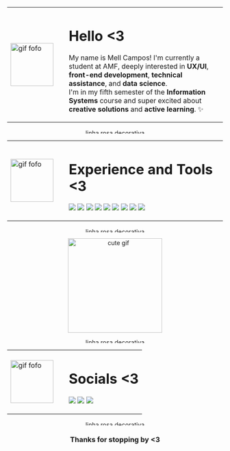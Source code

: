 <table>
  <tr>
    <td width="120">
      <img src="https://static.wikia.nocookie.net/minecraft_gamepedia/images/c/c1/Enchanted_Diamond_Shovel.gif/revision/latest?cb=20201118111657" alt="gif fofo" width="100" />
    </td>
    <td>
      <h1>Hello <3</h1>
      <p>
      My name is Mell Campos!  
      I'm currently a student at AMF, deeply interested in <strong>UX/UI</strong>, <strong>front-end development</strong>, <strong>technical assistance</strong>, and <strong>data science</strong>.<br>
      I'm in my fifth semester of the <strong>Information Systems</strong> course and super excited about <strong>creative solutions</strong> and <strong>active learning</strong>. ✨
      </p>
    </td>
  </tr>
</table>

<p align="center">
  <img src="https://64.media.tumblr.com/8f7f3f1d4904f119e290dc7be84a49c4/abd43fd6b15dc4e8-3c/s2048x3072/6a241bbf122366417564548be82009fd80cb5d28.pnj" alt="linha rosa decorativa" height ="10px" width="100%"/>
</p>

<table>
  <tr>
    <td width="120">
      <img src="https://64.media.tumblr.com/a40b37fc387b14d51109c46ed78e82e8/e87f7b03b3b83c71-4d/s400x600/98981c3e1b0021eaf140b2f94dd18655730c9533.gifv" alt="gif fofo" width="100" />
    </td>
    <td>
      <h1>Experience and Tools <3</h1>
      <p>
      <a href="https://www.python.org/" target="_blank"><img src="https://img.shields.io/badge/Python-14354C?style=for-the-badge&logo=python&logoColor=white"/></a>
      <a href="https://developer.mozilla.org/en-US/docs/Web/HTML" target="_blank"><img src="https://img.shields.io/badge/HTML5-E34F26?style=for-the-badge&logo=html5&logoColor=white"/></a>
      <a href="https://www.typescriptlang.org/" target="_blank"><img src="https://img.shields.io/badge/TypeScript-007ACC?style=for-the-badge&logo=typescript&logoColor=white"/></a>
      <a href="https://code.visualstudio.com/" target="_blank"><img src="https://img.shields.io/badge/VSCode-0078d7?style=for-the-badge&logo=visual%20studio%20code&logoColor=white"/></a>
      <a href="https://www.postgresql.org/" target="_blank"><img src="https://img.shields.io/badge/PostgreSQL-336791?style=for-the-badge&logo=postgresql&logoColor=white"/></a>
      <a href="https://dbeaver.io/" target="_blank"><img src="https://img.shields.io/badge/DBeaver-372923?style=for-the-badge&logo=dbeaver&logoColor=white"/></a>
      <a href="https://www.canva.com/" target="_blank"><img src="https://img.shields.io/badge/Canva-00C4CC?style=for-the-badge&logo=canva&logoColor=white"/></a>
      <a href="https://www.notion.so/" target="_blank"><img src="https://img.shields.io/badge/Notion-000000?style=for-the-badge&logo=notion&logoColor=white"/></a>
      <a href="https://www.sololearn.com/" target="_blank"><img src="https://img.shields.io/badge/SoloLearn-3a464b?style=for-the-badge&logo=sololearn&logoColor=white"/></a>
      </p>
    </td>
  </tr>
</table>

<p align="center">
  <img src="https://64.media.tumblr.com/8f7f3f1d4904f119e290dc7be84a49c4/abd43fd6b15dc4e8-3c/s2048x3072/6a241bbf122366417564548be82009fd80cb5d28.pnj" alt="linha rosa decorativa" height ="10px" width="100%" />
</p>

<div align="center">
  <img src="https://64.media.tumblr.com/71efebce46f7e7434e1196317bb94b14/8c6e4d4d3fb09681-b1/s250x400/66af748c082d13ddac826d9e41d6759f6cebc03d.gifv" alt="cute gif" width="220" />
</div>

<p align="center">
  <img src="https://64.media.tumblr.com/8f7f3f1d4904f119e290dc7be84a49c4/abd43fd6b15dc4e8-3c/s2048x3072/6a241bbf122366417564548be82009fd80cb5d28.pnj" alt="linha rosa decorativa" height ="10px" width="100%"/>
</p>

<table align="center">
  <tr>
    <td width="120">
      <img src="https://64.media.tumblr.com/271932293e450e46f719bdc9ede49be2/e87f7b03b3b83c71-4f/s400x600/f4acec7de11a01f345dc2f4ec6ce4a287f1cee8e.gifv" alt="gif fofo" width="100" />
    </td>
    <td>
      <h1>Socials <3</h1>
      <p>
      <a href="mailto:mellcmps27@gmail.com"><img src="https://img.shields.io/badge/Gmail-D14836?style=for-the-badge&logo=gmail&logoColor=white"/></a>
      <a href="https://github.com/mellsca"><img src="https://img.shields.io/badge/GitHub-100000?style=for-the-badge&logo=github&logoColor=white"/></a>
      <a href="https://www.linkedin.com/in/mell-santos-de-campos-08a0b2243"><img src="https://img.shields.io/badge/LinkedIn-0A66C2?style=for-the-badge&logo=linkedin&logoColor=white"/></a>
      </p>
    </td>
  </tr>
</table>

<p align="center">
  <img src="https://64.media.tumblr.com/8f7f3f1d4904f119e290dc7be84a49c4/abd43fd6b15dc4e8-3c/s2048x3072/6a241bbf122366417564548be82009fd80cb5d28.pnj" alt="linha rosa decorativa" height ="10px" width="100%" />
</p>

<h3 align="center">Thanks for stopping by <3</h3>
